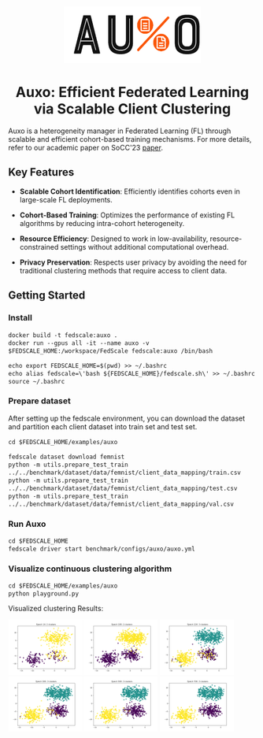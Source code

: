  

<div align="center">
<picture>
  <img alt="Auxo logo" width="55%" src="fig/auxo.png">
</picture> 
<h1>Auxo: Efficient Federated Learning via Scalable Client Clustering</h1>

</div>

Auxo is a heterogeneity manager in Federated Learning (FL) through scalable and efficient cohort-based training mechanisms.
For more details, refer to our academic paper on SoCC'23 [paper](https://arxiv.org/abs/2210.16656).


## Key Features

- **Scalable Cohort Identification**: Efficiently identifies cohorts even in large-scale FL deployments.
  
- **Cohort-Based Training**: Optimizes the performance of existing FL algorithms by reducing intra-cohort heterogeneity.

- **Resource Efficiency**: Designed to work in low-availability, resource-constrained settings without additional computational overhead.

- **Privacy Preservation**: Respects user privacy by avoiding the need for traditional clustering methods that require access to client data.


## Getting Started
### Install
```commandline  
docker build -t fedscale:auxo .
docker run --gpus all -it --name auxo -v $FEDSCALE_HOME:/workspace/FedScale fedscale:auxo /bin/bash
```

```
echo export FEDSCALE_HOME=$(pwd) >> ~/.bashrc
echo alias fedscale=\'bash ${FEDSCALE_HOME}/fedscale.sh\' >> ~/.bashrc
source ~/.bashrc
```

### Prepare dataset
After setting up the fedscale environment, you can download the dataset and partition each client dataset into train set and test set.

```commandline
cd $FEDSCALE_HOME/examples/auxo
```

```
fedscale dataset download femnist
python -m utils.prepare_test_train ../../benchmark/dataset/data/femnist/client_data_mapping/train.csv
python -m utils.prepare_test_train ../../benchmark/dataset/data/femnist/client_data_mapping/test.csv
python -m utils.prepare_test_train ../../benchmark/dataset/data/femnist/client_data_mapping/val.csv
```
### Run Auxo
```
cd $FEDSCALE_HOME
fedscale driver start benchmark/configs/auxo/auxo.yml 
```

### Visualize continuous clustering algorithm
```commandline
cd $FEDSCALE_HOME/examples/auxo
python playground.py
```
Visualized clustering Results: 

 <p float="left">
  <img src="fig/epoch_14.png" width="150" />
  <img src="fig/epoch_100.png" width="150" /> 
  <img src="fig/epoch_224.png" width="150" />
  <img src="fig/epoch_300.png" width="150" /> 
  <img src="fig/epoch_500.png" width="150" /> 
  <img src="fig/epoch_700.png" width="150" /> 
</p>

 